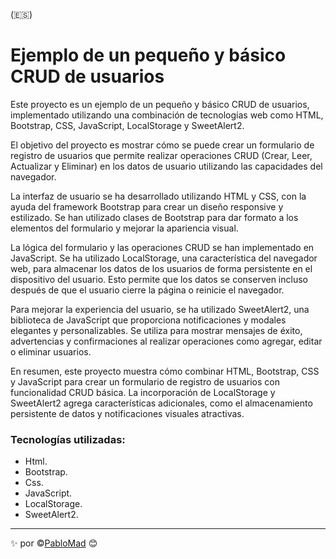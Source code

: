 (:es:)

# Ejemplo de un pequeño y básico CRUD de usuarios

Este proyecto es un ejemplo de un pequeño y básico CRUD de usuarios, implementado utilizando una combinación de tecnologías web como HTML, Bootstrap, CSS, JavaScript, LocalStorage y SweetAlert2.

El objetivo del proyecto es mostrar cómo se puede crear un formulario de registro de usuarios que permite realizar operaciones CRUD (Crear, Leer, Actualizar y Eliminar) en los datos de usuario utilizando las capacidades del navegador.

La interfaz de usuario se ha desarrollado utilizando HTML y CSS, con la ayuda del framework Bootstrap para crear un diseño responsive y estilizado. Se han utilizado clases de Bootstrap para dar formato a los elementos del formulario y mejorar la apariencia visual.

La lógica del formulario y las operaciones CRUD se han implementado en JavaScript. Se ha utilizado LocalStorage, una característica del navegador web, para almacenar los datos de los usuarios de forma persistente en el dispositivo del usuario. Esto permite que los datos se conserven incluso después de que el usuario cierre la página o reinicie el navegador.

Para mejorar la experiencia del usuario, se ha utilizado SweetAlert2, una biblioteca de JavaScript que proporciona notificaciones y modales elegantes y personalizables. Se utiliza para mostrar mensajes de éxito, advertencias y confirmaciones al realizar operaciones como agregar, editar o eliminar usuarios.

En resumen, este proyecto muestra cómo combinar HTML, Bootstrap, CSS y JavaScript para crear un formulario de registro de usuarios con funcionalidad CRUD básica. La incorporación de LocalStorage y SweetAlert2 agrega características adicionales, como el almacenamiento persistente de datos y notificaciones visuales atractivas.

### Tecnologías utilizadas:
*   Html.
*   Bootstrap.
*   Css.
*   JavaScript.
*   LocalStorage.
*   SweetAlert2.

---
:sparkles: por :copyright:[PabloMad](https://github.com/PabloMad75) 😊

